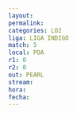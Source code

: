 ```yaml
---
layout: 
permalink: 
categories: LO2
liga: LIGA INDIGO
match: 5
local: POA
r1: 0
r2: 0
out: PEARL
stream: 
hora: 
fecha:
---
```

